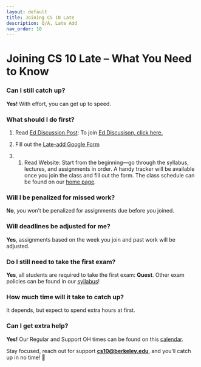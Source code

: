 ```yaml
---
layout: default
title: Joining CS 10 Late
description: Q/A, Late Add
nav_order: 10
---
```



# Joining CS 10 Late – What You Need to Know

### Can I still catch up?  
**Yes!** With effort, you can get up to speed.

### What should I do first?  

1. Read [Ed Discussion Post](https://edstem.org/us/courses/83126/discussion/6899807): To join [Ed Discusison, click here.](https://edstem.org/us/join/Hf372b)
   
2. Fill out the [Late-add Google Form](https://forms.gle/dCR6D3Evd94qFmSm9)

3. 1. Read Website: Start from the beginning—go through the syllabus, lectures, and assignments in order. A handy tracker will be available once you join the class and fill out the form. The class schedule can be found on our [home page](https://cs10.org/).

### Will I be penalized for missed work?  
**No**, you won’t be penalized for assignments due before you joined.

### Will deadlines be adjusted for me?  
**Yes**, assignments based on the week you join and past work will be adjusted.

### Do I still need to take the first exam?  
**Yes**, all students are required to take the first exam: **Quest**. Other exam policies can be found in our [syllabus](https://cs10.org/fa25/syllabus/#exams)!

### How much time will it take to catch up?  
It depends, but expect to spend extra hours at first.

### Can I get extra help?  
**Yes!** Our Regular and Support OH times can be found on this [calendar](https://cs10.org/fa25/calendar/).

Stay focused, reach out for support **cs10@berkeley.edu**, and you’ll catch up in no time! 🚀

